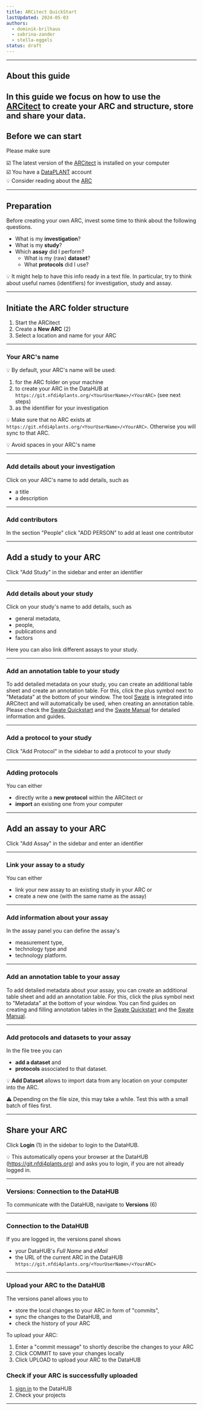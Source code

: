 ```yaml
---
title: ARCitect QuickStart
lastUpdated: 2024-05-03
authors:
  - dominik-brilhaus
  - sabrina-zander
  - stella-eggels
status: draft
---
```


<style>

.container {
  display: flex;
  align-items: center;
  /*justify-content: center;*/
}

</style>

---

## About this guide

In this guide we focus on how to use the [ARCitect](./../ARCitect-Manual/index.html) to create your ARC and structure, store and share your data.
---

## Before we can start

Please make sure

☑️ The latest version of the [ARCitect](./../ARCitect-Manual/index.html) is installed on your computer  
☑️ You have a [DataPLANT](https://register.nfdi4plants.org) account  
💡 Consider reading about the [ARC](./../implementation/AnnotatedResearchContext.html)  

---

## Preparation

Before creating your own ARC, invest some time to think about the following questions. 

- What is my **investigation**?
- What is my **study**?
- Which **assay** did I perform?
  - What is my (raw) **dataset**?
  - What **protocols** did I use?

💡 It might help to have this info ready in a text file. In particular, try to think about useful names (identifiers) for investigation, study and assay.

---

## Initiate the ARC folder structure

1. Start the ARCitect
2. Create a **New ARC** (2)
3. Select a location and name for your ARC

---

### Your ARC's name


💡 By default, your ARC's name will be used:

  1. for the ARC folder on your machine
  2. to create your ARC in the DataHUB at `https://git.nfdi4plants.org/<YourUserName>/<YourARC>` (see next steps)
  3. as the identifier for your investigation

💡 Make sure that no ARC exists at  `https://git.nfdi4plants.org/<YourUserName>/<YourARC>`. Otherwise you will sync to that ARC.

💡 Avoid spaces in your ARC's name


---

### Add details about your investigation

Click on your ARC's name to add details, such as

- a title
- a description


---

### Add contributors

In the section "People" click "ADD PERSON" to add at least one contributor

---

## Add a study to your ARC

Click "Add Study" in the sidebar and enter an identifier

---

### Add details about your study

Click on your study's name to add details, such as

- general metadata,
- people, 
- publications and
- factors

Here you can also link different assays to your study.

---

### Add an annotation table to your study

To add detailed metadata on your study, you can create an additional table sheet and create an annotation table. For this, click the plus symbol next to "Metadata" at the bottom of your window. The tool [Swate](https://nfdi4plants.org/nfdi4plants.knowledgebase/docs/implementation/Swate.html) is integrated into ARCitect and will automatically be used, when creating an annotation table. Please check the [Swate Quickstart](https://nfdi4plants.org/nfdi4plants.knowledgebase/docs/guides/swate_QuickStart.html) and the [Swate Manual](https://nfdi4plants.org/nfdi4plants.knowledgebase/docs/SwateManual/index.html) for detailed information and guides.

---

### Add a protocol to your study

Click "Add Protocol" in the sidebar to add a protocol to your study



---

### Adding protocols

You can either
- directly write a **new protocol** within the ARCitect or
- **import** an existing one from your computer

---

## Add an assay to your ARC


Click "Add Assay" in the sidebar and enter an identifier


---

### Link your assay to a study

You can either
- link your new assay to an existing study in your ARC or
- create a new one (with the same name as the assay)


---

### Add information about your assay

In the assay panel you can define the assay's
   - measurement type,
   - technology type and
   - technology platform.

---

### Add an annotation table to your assay

To add detailed metadata about your assay, you can create an additional table sheet and add an annotation table. For this, click the plus symbol next to "Metadata" at the bottom of your window. You can find guides on creating and filling annotation tables in the [Swate Quickstart](https://nfdi4plants.org/nfdi4plants.knowledgebase/docs/guides/swate_QuickStart.html) and the [Swate Manual](https://nfdi4plants.org/nfdi4plants.knowledgebase/docs/SwateManual/index.html).

---

### Add protocols and datasets to your assay

In the file tree you can

- **add a dataset** and
- **protocols** associated to that dataset.

💡 **Add Dataset** allows to import data from any location on your computer into the ARC.  

⚠️ Depending on the file size, this may take a while. Test this with a small batch of files first.


---

## Share your ARC


Click **Login** (1) in the sidebar to login to the DataHUB.

💡 This automatically opens your browser at the DataHUB (https://git.nfdi4plants.org) and asks you to login, if you are not already logged in.

---

### Versions: Connection to the DataHUB

To communicate with the DataHUB, navigate to **Versions** (6)


---

### Connection to the DataHUB

If you are logged in, the versions panel shows

- your DataHUB's *Full Name* and *eMail*
- the URL of the current ARC in the DataHUB  
  `https://git.nfdi4plants.org/<YourUserName>/<YourARC>`

---

### Upload your ARC to the DataHUB

The versions panel allows you to

- store the local changes to your ARC in form of "commits",
- sync the changes to the DataHUB, and
- check the history of your ARC

To upload your ARC:

  1. Enter a "commit message" to shortly describe the changes to your ARC
  2. Click COMMIT to save your changes locally
  3. Click UPLOAD to upload your ARC to the DataHUB


### Check if your ARC is successfully uploaded

1. [sign in](https://git.nfdi4plants.org) to the DataHUB
2. Check your projects

---

<!-- 
## Adding sub-folders for your data

add studies and assays according to your needs

---

## Start adding your data to the ARC

Try to place your resources, datasets and protocols for each study and assay in the respective folders.

> 💡 This part will likely require some iteration. 🗣️ Talk to us.
>
> - You might need to add new studies and assays or revise your overall structure during the process
> - Sometimes you might not immediately find a suitable position for your data
> -->
